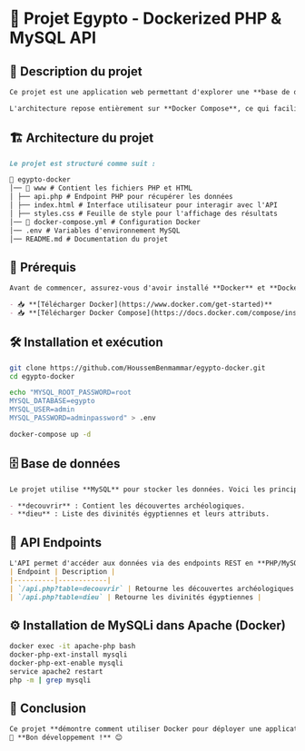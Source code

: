 # 🚀 Projet Egypto - Dockerized PHP & MySQL API

## 📌 Description du projet

```markdown
Ce projet est une application web permettant d'explorer une **base de données sur l'Égypte antique** à l'aide de **Docker**, **PHP**, **MySQL**, et **phpMyAdmin**.

L'architecture repose entièrement sur **Docker Compose**, ce qui facilite le déploiement et l'utilisation du projet sans installation manuelle complexe.
```

## 🏗️ Architecture du projet

```markdown
Le projet est structuré comme suit :

📂 egypto-docker
│── 📂 www # Contient les fichiers PHP et HTML
│ ├── api.php # Endpoint PHP pour récupérer les données
│ ├── index.html # Interface utilisateur pour interagir avec l'API
│ ├── styles.css # Feuille de style pour l'affichage des résultats
│── 🐳 docker-compose.yml # Configuration Docker
│── .env # Variables d'environnement MySQL
│── README.md # Documentation du projet
```

## 🚀 Prérequis

```markdown
Avant de commencer, assurez-vous d'avoir installé **Docker** et **Docker Compose** sur votre machine.

- 📥 **[Télécharger Docker](https://www.docker.com/get-started)**
- 📥 **[Télécharger Docker Compose](https://docs.docker.com/compose/install/)**
```

## 🛠️ Installation et exécution

```sh
git clone https://github.com/HoussemBenmammar/egypto-docker.git
cd egypto-docker
```

```sh
echo "MYSQL_ROOT_PASSWORD=root
MYSQL_DATABASE=egypto
MYSQL_USER=admin
MYSQL_PASSWORD=adminpassword" > .env
```

```sh
docker-compose up -d
```

## 🗄️ Base de données

```markdown
Le projet utilise **MySQL** pour stocker les données. Voici les principales tables :

- **decouvrir** : Contient les découvertes archéologiques.
- **dieu** : Liste des divinités égyptiennes et leurs attributs.
```

## 📡 API Endpoints

```markdown
L'API permet d'accéder aux données via des endpoints REST en **PHP/MySQLi**.
| Endpoint | Description |
|----------|------------|
| `/api.php?table=decouvrir` | Retourne les découvertes archéologiques |
| `/api.php?table=dieu` | Retourne les divinités égyptiennes |
```

## ⚙️ Installation de MySQLi dans Apache (Docker)

```sh
docker exec -it apache-php bash
docker-php-ext-install mysqli
docker-php-ext-enable mysqli
service apache2 restart
php -m | grep mysqli
```

## 🎯 Conclusion

```markdown
Ce projet **démontre comment utiliser Docker pour déployer une application web avec PHP et MySQL**. Il simplifie l’environnement de développement et évite les configurations complexes.
🚀 **Bon développement !** 😊
```
